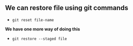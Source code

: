 ## We can restore file using git commands

- `git reset file-name`

**We have one more way of doing this**

- `git restore --staged file`
